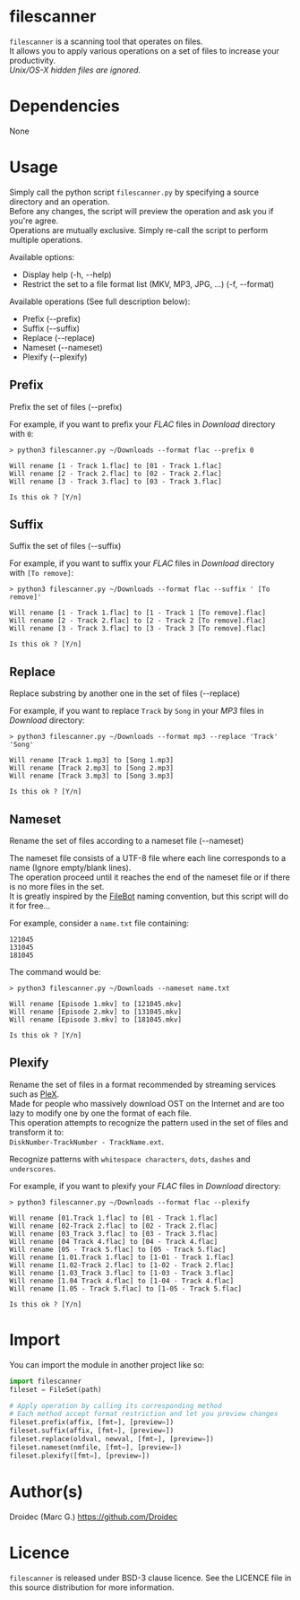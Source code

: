 # filescanner

`filescanner` is a scanning tool that operates on files.  
It allows you to apply various operations on a set of files to increase your productivity.  
*Unix/OS-X hidden files are ignored.*

# Dependencies

None

# Usage

Simply call the python script `filescanner.py` by specifying a source directory and an operation.  
Before any changes, the script will preview the operation and ask you if you're agree.  
Operations are mutually exclusive. Simply re-call the script to perform multiple operations.

Available options:
- Display help (-h, --help)
- Restrict the set to a file format list (MKV, MP3, JPG, ...) (-f, --format)

Available operations (See full description below):
- Prefix (--prefix)
- Suffix (--suffix)
- Replace (--replace)
- Nameset (--nameset)
- Plexify (--plexify)

## Prefix

Prefix the set of files (--prefix)

For example, if you want to prefix your *FLAC* files in *Download* directory with `0`:

```text
> python3 filescanner.py ~/Downloads --format flac --prefix 0

Will rename [1 - Track 1.flac] to [01 - Track 1.flac]
Will rename [2 - Track 2.flac] to [02 - Track 2.flac]
Will rename [3 - Track 3.flac] to [03 - Track 3.flac]

Is this ok ? [Y/n]
```

## Suffix

Suffix the set of files (--suffix)

For example, if you want to suffix your *FLAC* files in *Download* directory with `[To remove]`:

```text
> python3 filescanner.py ~/Downloads --format flac --suffix ' [To remove]'

Will rename [1 - Track 1.flac] to [1 - Track 1 [To remove].flac]
Will rename [2 - Track 2.flac] to [2 - Track 2 [To remove].flac]
Will rename [3 - Track 3.flac] to [3 - Track 3 [To remove].flac]

Is this ok ? [Y/n]
```

## Replace

Replace substring by another one in the set of files (--replace)

For example, if you want to replace `Track` by `Song` in your *MP3* files in *Download* directory:

```text
> python3 filescanner.py ~/Downloads --format mp3 --replace 'Track' 'Song'

Will rename [Track 1.mp3] to [Song 1.mp3]
Will rename [Track 2.mp3] to [Song 2.mp3]
Will rename [Track 3.mp3] to [Song 3.mp3]

Is this ok ? [Y/n]
```

## Nameset

Rename the set of files according to a nameset file (--nameset)

The nameset file consists of a UTF-8 file where each line corresponds to a name (Ignore empty/blank lines).  
The operation proceed until it reaches the end of the nameset file or if there is no more files in the set.  
It is greatly inspired by the [FileBot](https://www.filebot.net) naming convention, but this script will do it for free...

For example, consider a `name.txt` file containing:

```text
121045
131045
181045
```

The command would be:

```text
> python3 filescanner.py ~/Downloads --nameset name.txt

Will rename [Episode 1.mkv] to [121045.mkv]
Will rename [Episode 2.mkv] to [131045.mkv]
Will rename [Episode 3.mkv] to [181045.mkv]

Is this ok ? [Y/n]
```

## Plexify

Rename the set of files in a format recommended by streaming services such as [PleX](https://www.plex.tv/).  
Made for people who massively download OST on the Internet and are too lazy to modify one by one the format of each file.  
This operation attempts to recognize the pattern used in the set of files and transform it to:  
`DiskNumber-TrackNumber - TrackName.ext`.

Recognize patterns with `whitespace characters`, `dots`, `dashes` and `underscores`.

For example, if you want to plexify your *FLAC* files in *Download* directory:

```text
> python3 filescanner.py ~/Downloads --format flac --plexify

Will rename [01.Track 1.flac] to [01 - Track 1.flac]
Will rename [02-Track 2.flac] to [02 - Track 2.flac]
Will rename [03_Track 3.flac] to [03 - Track 3.flac]
Will rename [04 Track 4.flac] to [04 - Track 4.flac]
Will rename [05 - Track 5.flac] to [05 - Track 5.flac]
Will rename [1.01.Track 1.flac] to [1-01 - Track 1.flac]
Will rename [1.02-Track 2.flac] to [1-02 - Track 2.flac]
Will rename [1.03_Track 3.flac] to [1-03 - Track 3.flac]
Will rename [1.04 Track 4.flac] to [1-04 - Track 4.flac]
Will rename [1.05 - Track 5.flac] to [1-05 - Track 5.flac]

Is this ok ? [Y/n]
```

# Import

You can import the module in another project like so:

```python
import filescanner
fileset = FileSet(path)

# Apply operation by calling its corresponding method
# Each method accept format restriction and let you preview changes
fileset.prefix(affix, [fmt=], [preview=])
fileset.suffix(affix, [fmt=], [preview=])
fileset.replace(oldval, newval, [fmt=], [preview=])
fileset.nameset(nmfile, [fmt=], [preview=])
fileset.plexify([fmt=], [preview=])
```

# Author(s)

Droidec (Marc G.) <https://github.com/Droidec>

# Licence

`filescanner` is released under BSD-3 clause licence. See the LICENCE file in this source distribution for more information.
